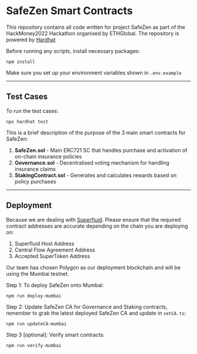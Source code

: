 # SafeZen Smart Contracts
This repository contains all code written for project SafeZen as part of the HackMoney2022 Hackathon organised by ETHGlobal. The repository is powered by [Hardhat](https://hardhat.org/)

Before running any scripts, install necessary packages:
```
npm install
```

Make sure you set up your environment variables shown in `.env.example`

---
## Test Cases
To run the test cases:
```
npx hardhat test
```
This is a brief description of the purpose of the 3 main smart contracts for SafeZen:
1. **SafeZen.sol** - Main ERC721 SC that handles purchase and activation of on-chain insurance policies
2. **Governance.sol** - Decentralised voting mechanism for handling insurance claims
3. **StakingContract.sol** - Generates and calculates rewards based on policy purchases

---
## Deployment
Because we are dealing with [Superfluid](https://www.superfluid.finance/). Please ensure that the required contract addresses are accurate depending on the chain you are deploying on:
1. Superfluid Host Address
2. Central Flow Agreement Address
3. Accepted SuperToken Address

Our team has chosen Polygon as our deployment blockchain and will be using the Mumbai testnet.

Step 1: To deploy SafeZen onto Mumbai:
```
npm run deploy-mumbai
```
Step 2: Update SafeZen CA for Governance and Staking contracts, remember to grab the latest deployed SafeZen CA and update in `setCA.ts`:
```
npm run updateCA-mumbai
```
Step 3 [optional]: Verify smart contracts:
```
npm run verify-mumbai
```